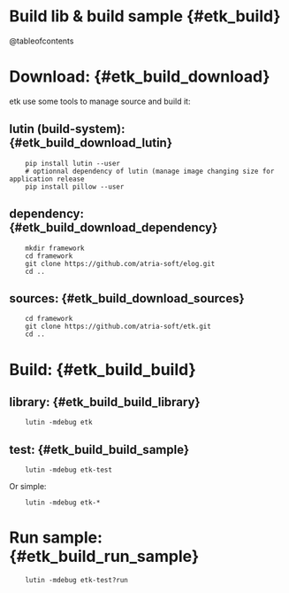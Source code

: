Build lib & build sample                           {#etk_build}
========================

@tableofcontents

Download:                                          {#etk_build_download}
=========

etk use some tools to manage source and build it:

lutin (build-system):                              {#etk_build_download_lutin}
---------------------

```{.sh}
	pip install lutin --user
	# optionnal dependency of lutin (manage image changing size for application release
	pip install pillow --user
```


dependency:                                        {#etk_build_download_dependency}
-----------

```{.sh}
	mkdir framework
	cd framework
	git clone https://github.com/atria-soft/elog.git
	cd ..
```

sources:                                           {#etk_build_download_sources}
--------

```{.sh}
	cd framework
	git clone https://github.com/atria-soft/etk.git
	cd ..
```

Build:                                             {#etk_build_build}
======


library:                                           {#etk_build_build_library}
--------

```{.sh}
	lutin -mdebug etk
```

test:                                            {#etk_build_build_sample}
-----

```{.sh}
	lutin -mdebug etk-test
```

Or simple:

```{.sh}
	lutin -mdebug etk-*
```

Run sample:                                        {#etk_build_run_sample}
===========

```{.sh}
	lutin -mdebug etk-test?run
```

